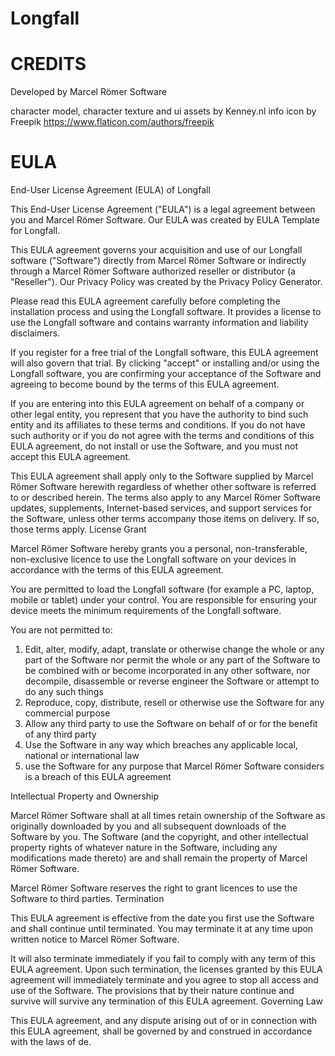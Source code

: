 # Longfall

# CREDITS

Developed by Marcel Römer Software

character model, character texture and ui assets by Kenney.nl
info icon by Freepik https://www.flaticon.com/authors/freepik

# EULA

End-User License Agreement (EULA) of Longfall

This End-User License Agreement ("EULA") is a legal agreement between you and Marcel Römer Software. Our EULA was created by EULA Template for Longfall.

This EULA agreement governs your acquisition and use of our Longfall software ("Software") directly from Marcel Römer Software or indirectly through a Marcel Römer Software authorized reseller or distributor (a "Reseller"). Our Privacy Policy was created by the Privacy Policy Generator.

Please read this EULA agreement carefully before completing the installation process and using the Longfall software. It provides a license to use the Longfall software and contains warranty information and liability disclaimers.

If you register for a free trial of the Longfall software, this EULA agreement will also govern that trial. By clicking "accept" or installing and/or using the Longfall software, you are confirming your acceptance of the Software and agreeing to become bound by the terms of this EULA agreement.

If you are entering into this EULA agreement on behalf of a company or other legal entity, you represent that you have the authority to bind such entity and its affiliates to these terms and conditions. If you do not have such authority or if you do not agree with the terms and conditions of this EULA agreement, do not install or use the Software, and you must not accept this EULA agreement.

This EULA agreement shall apply only to the Software supplied by Marcel Römer Software herewith regardless of whether other software is referred to or described herein. The terms also apply to any Marcel Römer Software updates, supplements, Internet-based services, and support services for the Software, unless other terms accompany those items on delivery. If so, those terms apply.
License Grant

Marcel Römer Software hereby grants you a personal, non-transferable, non-exclusive licence to use the Longfall software on your devices in accordance with the terms of this EULA agreement.

You are permitted to load the Longfall software (for example a PC, laptop, mobile or tablet) under your control. You are responsible for ensuring your device meets the minimum requirements of the Longfall software.

You are not permitted to:

1. Edit, alter, modify, adapt, translate or otherwise change the whole or any part of the Software nor permit the whole or any part of the Software to be combined with or become incorporated in any other software, nor decompile, disassemble or reverse engineer the Software or attempt to do any such things
2. Reproduce, copy, distribute, resell or otherwise use the Software for any commercial purpose
3. Allow any third party to use the Software on behalf of or for the benefit of any third party
4. Use the Software in any way which breaches any applicable local, national or international law
5. use the Software for any purpose that Marcel Römer Software considers is a breach of this EULA agreement

Intellectual Property and Ownership

Marcel Römer Software shall at all times retain ownership of the Software as originally downloaded by you and all subsequent downloads of the Software by you. The Software (and the copyright, and other intellectual property rights of whatever nature in the Software, including any modifications made thereto) are and shall remain the property of Marcel Römer Software.

Marcel Römer Software reserves the right to grant licences to use the Software to third parties.
Termination

This EULA agreement is effective from the date you first use the Software and shall continue until terminated. You may terminate it at any time upon written notice to Marcel Römer Software.

It will also terminate immediately if you fail to comply with any term of this EULA agreement. Upon such termination, the licenses granted by this EULA agreement will immediately terminate and you agree to stop all access and use of the Software. The provisions that by their nature continue and survive will survive any termination of this EULA agreement.
Governing Law

This EULA agreement, and any dispute arising out of or in connection with this EULA agreement, shall be governed by and construed in accordance with the laws of de.
